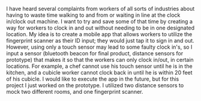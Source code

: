 I have heard several complaints from workers of all sorts of industries about having to waste time walking to and from or waiting in line at the clock in/clock out machine. I want to try and save some of that time by creating a way for workers to clock in and out without needing to be in one designated location. My idea is to create a mobile app that allows workers to utilize the fingerprint scanner as their ID input; they would just tap it to sign in and out. However, using only a touch sensor may lead to some faulty clock in's, so I input a sensor (bluetooth beacon for final product, distance sensors for prototype) that makes it so that the workers can only clock in/out, in certain locations. For example, a chef cannot use his touch sensor until he is in the kitchen, and a cubicle worker cannot clock back in until he is within 20 feet of his cubicle.
I would like to execute the app in the future, but for this project I just worked on the prototype. I utilized two distance sensors to mock two different rooms, and one fingerprint scanner.
